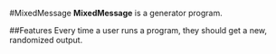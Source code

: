 #MixedMessage
**MixedMessage** is a generator program.

##Features
Every time a user runs a program, they should get a new, randomized output.
